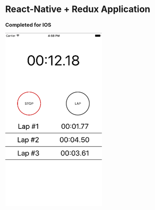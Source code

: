 # React-Native + Redux Application

### Completed for IOS

![alt text](screenshotOfStopwatchApplication.png "React Native + Redux Stop Watch")
